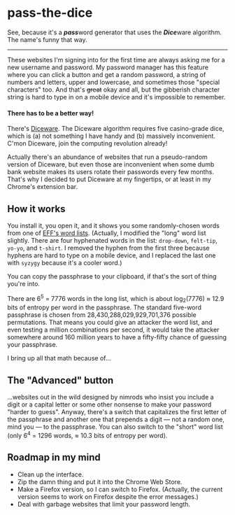 # pass-the-dice
See, because it's a <i><strong>pass</strong></i>word generator that uses the <i><strong>Dice</strong></i>ware algorithm. The name's funny that way.

---

These websites I'm signing into for the first time are always asking me for a new username and password. My password manager has this feature where you can click a button and get a random password, a string of numbers and letters, upper and lowercase, and sometimes those "special characters" too. And that's ~~great~~ okay and all, but the gibberish character string is hard to type in on a mobile device and it's impossible to remember.

#### There has to be a better way!

There's [Diceware](http://world.std.com/~reinhold/diceware.html). The Diceware algorithm requires five casino-grade dice, which is (a) not something I have handy and (b) massively inconvenient. C'mon Diceware, join the computing revolution already! 

Actually there's an abundance of websites that run a pseudo-random version of Diceware, but even those are inconvenient when some dumb bank website makes its users rotate their passwords every few months. That's why I decided to put Diceware at my fingertips, or at least in my Chrome's extension bar.

## How it works

You install it, you open it, and it shows you some randomly-chosen words from one of [EFF's word lists](https://www.eff.org/deeplinks/2016/07/new-wordlists-random-passphrases). (Actually, I modified the "long" word list slightly. There are four hyphenated words in the list: `drop-down`, `felt-tip`, `yo-yo`, and `t-shirt`. I removed the hyphen from the first three because hyphens are hard to type on a mobile device, and I replaced the last one with `syzygy` because it's a cooler word.)

You can copy the passphrase to your clipboard, if that's the sort of thing you're into.

There are 6<sup>5</sup> = 7776 words in the long list, which is about log<sub>2</sub>(7776) &approx; 12.9 bits of entropy per word in the passphrase. The standard five-word passphrase is chosen from 28,430,288,029,929,701,376 possible permutations. That means you could give an attacker the word list, and even testing a million combinations per second, it would take the attacker somewhere around 160 million years to have a fifty-fifty chance of guessing your passphrase.

I bring up all that math because of...

## The "Advanced" button

...websites out in the wild designed by nimrods who insist you include a digit or a capital letter or some other nonsense to make your password "harder to guess". Anyway, there's a switch that capitalizes the first letter of the passphrase and another one that prepends a digit — not a random one, mind you — to the passphrase. You can also switch to the "short" word list (only 6<sup>4</sup> = 1296 words, &approx; 10.3 bits of entropy per word).

## Roadmap in my mind

* Clean up the interface.
* Zip the damn thing and put it into the Chrome Web Store.
* Make a Firefox version, so I can switch to Firefox. (Actually, the current version seems to work on Firefox despite the error messages.)
* Deal with garbage websites that limit your password length.
